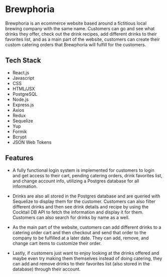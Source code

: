 # Brewphoria

Brewphoria is an ecommerce website based around a fictitious local brewing company with the same name. Customers can go and see what drinks they offer, check out the drink recipes, add different drinks to their favorites list, and as a main part of the website, customers can create their custom catering orders that Brewphoria will fulfill for the customers.

## Tech Stack

- React.js
- Javascript
- CSS
- HTML/JSX
- PostgreSQL
- Node.js
- Express.js
- Axios
- Redux
- Sequelize
- Yup
- Formik
- Bcrypt
- JSON Web Tokens

## Features

- A fully functional login system is implemented for customers to login and get access to their cart, pending catering orders, drink favorites list, and change account info, utilizing a Postgres database for all information.

- Drinks are also all stored in the Postgres database and are queried with Sequelize to display them for the customer. Customers can also filter different drinks and then see drink details and recipe by using the Cocktail DB API to fetch the information and display it for them. Customers can also search for drinks by name as a well.

- As the main part of the website, customers can add different drinks to a catering order cart and then checkout and send that order to the company to be fulfilled at a later date. They can add, remove, and change cart items to customize their order.

- Lastly, if customers just want to enjoy looking at the drinks offered and maybe even try making them themselves instead of doing catering, they can add and remove drinks to their favorites list (also stored in the database) through their account.